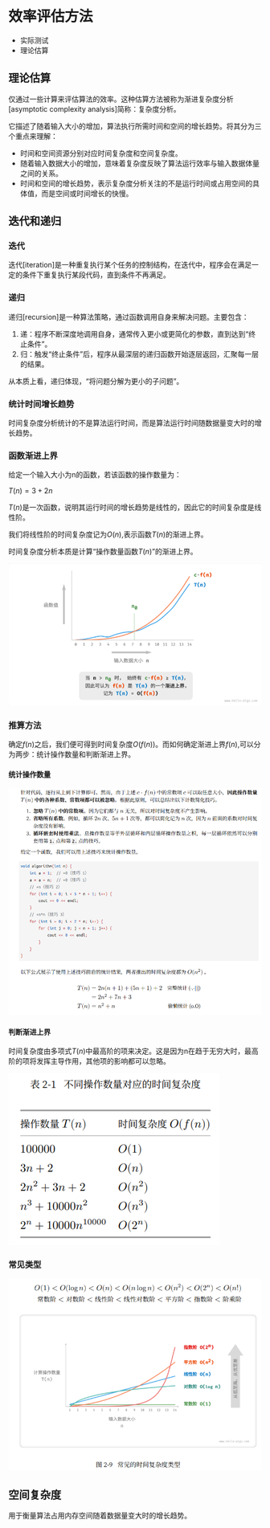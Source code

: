 # 效率评估方法
- 实际测试
- 理论估算

## 理论估算

仅通过一些计算来评估算法的效率。这种估算方法被称为渐进复杂度分析[asymptotic complexity analysis]简称：复杂度分析。

它描述了随着输入大小的增加，算法执行所需时间和空间的增长趋势。将其分为三个重点来理解：
- 时间和空间资源分别对应时间复杂度和空间复杂度。
- 随着输入数据大小的增加，意味着复杂度反映了算法运行效率与输入数据体量之间的关系。
- 时间和空间的增长趋势，表示复杂度分析关注的不是运行时间或占用空间的具体值，而是空间或时间增长的快慢。

## 迭代和递归
 
### 迭代
迭代[iteration]是一种重复执行某个任务的控制结构，在迭代中，程序会在满足一定的条件下重复执行某段代码，直到条件不再满足。

### 递归
递归[recursion]是一种算法策略，通过函数调用自身来解决问题。主要包含：

1. 递：程序不断深度地调用自身，通常传入更小或更简化的参数，直到达到“终止条件”。
2. 归：触发“终止条件”后，程序从最深层的递归函数开始逐层返回，汇聚每一层的结果。

从本质上看，递归体现，“将问题分解为更小的子问题”。

### 统计时间增长趋势

时间复杂度分析统计的不是算法运行时间，而是算法运行时间随数据量变大时的增长趋势。

### 函数渐进上界

给定一个输入大小为n的函数，若该函数的操作数量为：

$T(n) = 3 + 2n$

$T(n)$是一次函数，说明其运行时间的增长趋势是线性的，因此它的时间复杂度是线性阶。

我们将线性阶的时间复杂度记为$O(n)$,表示函数$T(n)$的渐进上界。

时间复杂度分析本质是计算“操作数量函数$T(n)$”的渐进上界。

![alt text](image.png)

### 推算方法

确定$f(n)$之后，我们便可得到时间复杂度$O(f(n))$。而如何确定渐进上界$f(n)$,可以分为两步：统计操作数量和判断渐进上界。


#### 统计操作数量
![alt text](image-1.png)

#### 判断渐进上界

时间复杂度由多项式$T(n)$中最高阶的项来决定。这是因为n在趋于无穷大时，最高阶的项将发挥主导作用，其他项的影响都可以忽略。

![alt text](image-3.png)

### 常见类型

![alt text](image-4.png)

## 空间复杂度

用于衡量算法占用内存空间随着数据量变大时的增长趋势。
